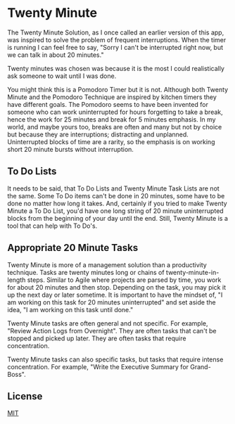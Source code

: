 # Twenty Minute

The Twenty Minute Solution, as I once called an earlier version of this app, was inspired to solve the problem of frequent interruptions. When the timer is running I can feel free to say, "Sorry I can't be interrupted right now, but we can talk in about 20 minutes."

Twenty minutes was chosen was because it is the most I could realistically ask someone to wait until I was done.

You might think this is a Pomodoro Timer but it is not. Although both Twenty Minute and the Pomodoro Technique are inspired by kitchen timers they have different goals. The Pomodoro seems to have been invented for someone who can work uninterrupted for hours forgetting to take a break, hence the work for 25 minutes and break for 5 minutes emphasis. In my world, and maybe yours too, breaks are often and many but not by choice but because they are interruptions; distracting and unplanned. Uninterrupted blocks of time are a rarity, so the emphasis is on working short 20 minute bursts without interruption.

## To Do Lists

It needs to be said, that To Do Lists and Twenty Minute Task Lists are not the same. Some To Do items can't
be done in 20 minutes, some have to be done no matter how long it takes. And, certainly if you tried to make Twenty Minute a To Do List, you'd have one long string of 20 minute uninterrupted blocks from the beginning of your day until the end. Still, Twenty Minute is a tool that can help with To Do's.

## Appropriate 20 Minute Tasks

Twenty Minute is more of a management solution than a productivity technique. Tasks are twenty minutes long or chains of twenty-minute-in-length steps. Similar to Agile where projects are parsed by time, you work for about 20 minutes and then stop. Depending on the task, you may pick it up the next day or later sometime. It is important to have the mindset of, "I am working on this task for 20 minutes uninterrupted" and set aside the idea, "I am working on this task until done."

Twenty Minute tasks are often general and not specific. For example, "Review Action Logs from Overnight". They are often tasks that can't be stopped and picked up later. They are often tasks that require concentration.

Twenty Minute tasks can also specific tasks, but tasks that require intense concentration. For example, "Write the Executive Summary for Grand-Boss".

## License

[MIT](./LICENSE)
